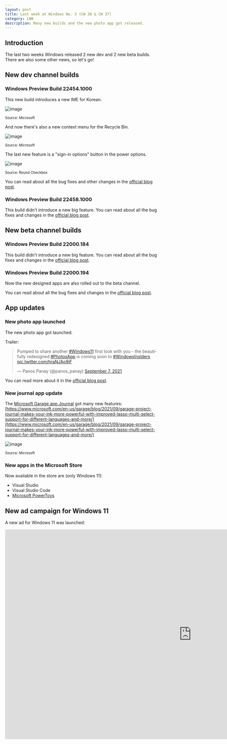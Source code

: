 ```yaml
---
layout: post
title: Last week at Windows No. 3 (CW 36 & CW 37)
category: LWW
description: Many new builds and the new photo app got released.
---
```


## Introduction
The last two weeks Windows released 2 new dev and 2 new beta builds. There are also some other news, so let's go!

## New dev channel builds
### Windows Preview Build 22454.1000

This new build introduces a new IME for Korean. 

![image](https://user-images.githubusercontent.com/58633848/133880730-2d2d49db-6651-43c8-bbdc-d07ba4ec4aab.png)

<small>Source: Microsoft</small>

And now there's also a new context menu for the Recycle Bin.

![image](https://user-images.githubusercontent.com/58633848/133880760-b3853778-f4d9-4601-a71e-dd987c02a6df.png)

<small>Source: Microsoft</small>

The last new feature is a "sign-in options" button in the power options.

![image](https://user-images.githubusercontent.com/58633848/133881083-0c090731-9c16-4882-9af8-494e5632e619.png)

<small>Source: Round Checkbox</small>

You can read about all the bug fixes and other changes in the [official blog post](https://blogs.windows.com/windows-insider/2021/09/09/announcing-windows-11-insider-preview-build-22454/).

### Windows Preview Build 22458.1000

This build didn't introduce a new big feature. You can read about all the bug fixes and changes in the [official blog post](https://blogs.windows.com/windows-insider/2021/09/15/announcing-windows-11-insider-preview-build-22458/).

## New beta channel builds
### Windows Preview Build 22000.184
This build didn't introduce a new big feature. You can read about all the bug fixes and changes in the [official blog post](https://blogs.windows.com/windows-insider/2021/09/09/announcing-windows-11-insider-preview-build-22000-184/).

### Windows Preview Build 22000.194
Now the new designed apps are also rolled out to the beta channel.

You can read about all the bug fixes and changes in the [official blog post](https://blogs.windows.com/windows-insider/2021/09/16/announcing-windows-11-insider-preview-build-22000-194/).

## App updates
### New photo app launched

The new photo app got launched.

Trailer:

<blockquote class="twitter-tweet"><p lang="en" dir="ltr">Pumped to share another <a href="https://twitter.com/hashtag/Windows11?src=hash&amp;ref_src=twsrc%5Etfw">#Windows11</a> first look with you - the beautifully redesigned <a href="https://twitter.com/hashtag/PhotosApp?src=hash&amp;ref_src=twsrc%5Etfw">#PhotosApp</a> is coming soon to <a href="https://twitter.com/hashtag/WindowsInsiders?src=hash&amp;ref_src=twsrc%5Etfw">#WindowsInsiders</a> <a href="https://t.co/hraNJAo9iF">pic.twitter.com/hraNJAo9iF</a></p>&mdash; Panos Panay (@panos_panay) <a href="https://twitter.com/panos_panay/status/1435346853365575680?ref_src=twsrc%5Etfw">September 7, 2021</a></blockquote> <script async src="https://platform.twitter.com/widgets.js" charset="utf-8"></script>

You can read more about it in the [official blog post](https://blogs.windows.com/windows-insider/2021/09/16/redesigned-photos-app-for-windows-11-begins-rolling-out-to-windows-insiders/).

### New journal app update

The [Microsoft Garage app Journal](https://www.microsoft.com/en-us/garage/profiles/journal/) got many new features: [https://www.microsoft.com/en-us/garage/blog/2021/09/garage-project-journal-makes-your-ink-more-powerful-with-improved-lasso-multi-select-support-for-different-languages-and-more/](https://www.microsoft.com/en-us/garage/blog/2021/09/garage-project-journal-makes-your-ink-more-powerful-with-improved-lasso-multi-select-support-for-different-languages-and-more/)

![image](https://user-images.githubusercontent.com/58633848/133881862-2e6b032e-069c-4372-8369-52a99518722f.png)

<small>Source: Microsoft</small>

### New apps in the Microsoft Store
Now available in the store are (only Windows 11):
* Visual Studio
* Visual Studio Code
* [Microsoft PowerToys](https://aka.ms/getpowertoys)

## New ad campaign for Windows 11
A new ad for Windows 11 was launched:

<iframe width="1227" height="690" src="https://www.youtube.com/embed/8FKtTg5VRSU" title="YouTube video player" frameborder="0" allow="accelerometer; autoplay; clipboard-write; encrypted-media; gyroscope; picture-in-picture" allowfullscreen></iframe>

